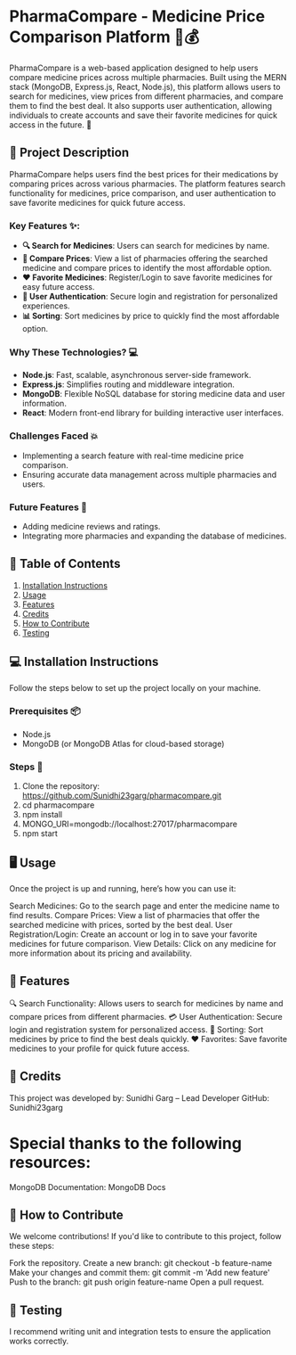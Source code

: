 # PharmaCompare - Medicine Price Comparison Platform 💊💰

PharmaCompare is a web-based application designed to help users compare medicine prices across multiple pharmacies. Built using the MERN stack (MongoDB, Express.js, React, Node.js), this platform allows users to search for medicines, view prices from different pharmacies, and compare them to find the best deal. It also supports user authentication, allowing individuals to create accounts and save their favorite medicines for quick access in the future. 🚀

## 🎯 Project Description
PharmaCompare helps users find the best prices for their medications by comparing prices across various pharmacies. The platform features search functionality for medicines, price comparison, and user authentication to save favorite medicines for quick future access.

### Key Features ✨:
- **🔍 Search for Medicines**: Users can search for medicines by name.
- **💊 Compare Prices**: View a list of pharmacies offering the searched medicine and compare prices to identify the most affordable option.
- **❤️ Favorite Medicines**: Register/Login to save favorite medicines for easy future access.
- **🔑 User Authentication**: Secure login and registration for personalized experiences.
- **📊 Sorting**: Sort medicines by price to quickly find the most affordable option.
  
### Why These Technologies? 💻
- **Node.js**: Fast, scalable, asynchronous server-side framework.
- **Express.js**: Simplifies routing and middleware integration.
- **MongoDB**: Flexible NoSQL database for storing medicine data and user information.
- **React**: Modern front-end library for building interactive user interfaces.
  
### Challenges Faced 💥
- Implementing a search feature with real-time medicine price comparison.
- Ensuring accurate data management across multiple pharmacies and users.

### Future Features 🚀
- Adding medicine reviews and ratings.
- Integrating more pharmacies and expanding the database of medicines.

## 📑 Table of Contents
1. [Installation Instructions](#-installation-instructions)
2. [Usage](#-usage)
3. [Features](#-features)
4. [Credits](#-credits)
5. [How to Contribute](#-how-to-contribute)
6. [Testing](#-testing)

## 💻 Installation Instructions
Follow the steps below to set up the project locally on your machine.

### Prerequisites 📦
- Node.js
- MongoDB (or MongoDB Atlas for cloud-based storage)

### Steps 🔧
1. Clone the repository:
   https://github.com/Sunidhi23garg/pharmacompare.git
2. cd pharmacompare
3. npm install
4. MONGO_URI=mongodb://localhost:27017/pharmacompare
5. npm start

## 🖥️ Usage
Once the project is up and running, here’s how you can use it:

Search Medicines: Go to the search page and enter the medicine name to find results.
Compare Prices: View a list of pharmacies that offer the searched medicine with prices, sorted by the best deal.
User Registration/Login: Create an account or log in to save your favorite medicines for future comparison.
View Details: Click on any medicine for more information about its pricing and availability.

## 🚀 Features
🔍 Search Functionality: Allows users to search for medicines by name and compare prices from different pharmacies.
💳 User Authentication: Secure login and registration system for personalized access.
🔑 Sorting: Sort medicines by price to find the best deals quickly.
❤️ Favorites: Save favorite medicines to your profile for quick future access.

## 🙌 Credits
This project was developed by:
Sunidhi Garg – Lead Developer
GitHub: Sunidhi23garg

# Special thanks to the following resources:
MongoDB Documentation: MongoDB Docs

## 🤝 How to Contribute
We welcome contributions! If you'd like to contribute to this project, follow these steps:

Fork the repository.
Create a new branch: git checkout -b feature-name
Make your changes and commit them: git commit -m 'Add new feature'
Push to the branch: git push origin feature-name
Open a pull request.

## 🧪 Testing
I recommend writing unit and integration tests to ensure the application works correctly.
